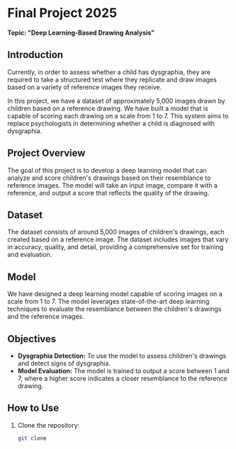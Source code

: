 # Final Project 2025
**Topic: "Deep Learning-Based Drawing Analysis"**

## Introduction

Currently, in order to assess whether a child has dysgraphia, they are required to take a structured test where they replicate and draw images based on a variety of reference images they receive.

In this project, we have a dataset of approximately 5,000 images drawn by children based on a reference drawing. We have built a model that is capable of scoring each drawing on a scale from 1 to 7. This system aims to replace psychologists in determining whether a child is diagnosed with dysgraphia.

## Project Overview

The goal of this project is to develop a deep learning model that can analyze and score children's drawings based on their resemblance to reference images. The model will take an input image, compare it with a reference, and output a score that reflects the quality of the drawing.

## Dataset

The dataset consists of around 5,000 images of children's drawings, each created based on a reference image. The dataset includes images that vary in accuracy, quality, and detail, providing a comprehensive set for training and evaluation.

## Model

We have designed a deep learning model capable of scoring images on a scale from 1 to 7. The model leverages state-of-the-art deep learning techniques to evaluate the resemblance between the children's drawings and the reference images.

## Objectives

- **Dysgraphia Detection:** To use the model to assess children's drawings and detect signs of dysgraphia.
- **Model Evaluation:** The model is trained to output a score between 1 and 7, where a higher score indicates a closer resemblance to the reference drawing.

## How to Use

1. Clone the repository:
   ```bash
   git clone 
